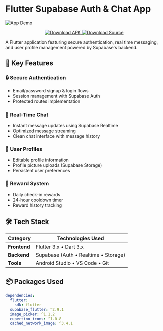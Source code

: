 # Flutter Supabase Auth & Chat App

![App Demo](https://github.com/user-attachments/assets/40ad0079-763e-496d-8cd6-a9ca6e5d301d)  

<div align="center">
  <a href="https://drive.google.com/drive/folders/1Sew60kyhkBJLkgmS-P2CcpGT-TooQQUf?usp=sharing">
    <img src="https://img.shields.io/badge/Download_APK-Android-green?logo=android&style=for-the-badge" alt="Download APK">
  </a>
  
  <a href="https://drive.google.com/drive/folders/1cozNLxqT6OIHCa9zEGup-3bQn5hpKhNb?usp=sharing">
    <img src="https://img.shields.io/badge/Download_Source-ZIP-blue?logo=github&style=for-the-badge" alt="Download Source">
  </a>
</div>

A Flutter application featuring secure authentication, real time messaging, and user profile management powered by Supabase's backend.

## 🌟 Key Features

### 🔒 Secure Authentication
- Email/password signup & login flows
- Session management with Supabase Auth
- Protected routes implementation

### 💬 Real-Time Chat
- Instant message updates using Supabase Realtime
- Optimized message streaming
- Clean chat interface with message history

### 👤 User Profiles
- Editable profile information
- Profile picture uploads (Supabase Storage)
- Persistent user preferences

### 🎁 Reward System
- Daily check-in rewards
- 24-hour cooldown timer
- Reward history tracking

## 🛠 Tech Stack

| Category       | Technologies Used |
|---------------|-------------------|
| **Frontend**  | Flutter 3.x • Dart 3.x |
| **Backend**   | Supabase (Auth • Realtime • Storage) |
| **Tools**     | Android Studio • VS Code • Git |

## 📦 Packages Used
```yaml
dependencies:
  flutter:
    sdk: flutter
  supabase_flutter: ^2.9.1
  image_picker: ^1.1.2
  cupertino_icons: ^1.0.8
  cached_network_image: ^3.4.1
